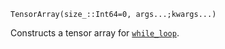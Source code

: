 ```
TensorArray(size_::Int64=0, args...;kwargs...)
```

Constructs a tensor array for [`while_loop`](@ref).  
